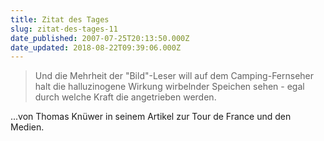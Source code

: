 ```yaml
---
title: Zitat des Tages
slug: zitat-des-tages-11
date_published: 2007-07-25T20:13:50.000Z
date_updated: 2018-08-22T09:39:06.000Z
---
```


> Und die Mehrheit der "Bild"-Leser will auf dem Camping-Fernseher halt die halluzinogene Wirkung wirbelnder Speichen sehen - egal durch welche Kraft die angetrieben werden.

...von Thomas Knüwer in seinem Artikel zur Tour de France und den Medien.
